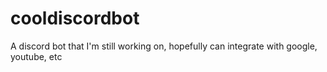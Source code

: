# cooldiscordbot
A discord bot that I'm still working on, hopefully can integrate with google, youtube, etc
